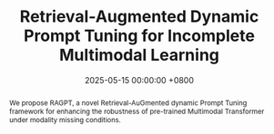 ---
title:          "Retrieval-Augmented Dynamic Prompt Tuning for Incomplete Multimodal Learning"
date:           2025-05-15 00:00:00 +0800
selected:       true
pub:            "The Association for the Advancement of Artificial Intelligence (AAAI)"
pub_last:       ' <span class="badge badge-pill badge-publication badge-danger">CCF-A</span> <span class="badge badge-pill badge-publication badge-primary">Full Paper</span>'
pub_date:       "2025"

abstract: >-
  We propose RAGPT, a novel Retrieval-AuGmented dynamic Prompt Tuning framework for enhancing the robustness of pre-trained Multimodal Transformer under modality missing conditions.
cover:          /assets/images/covers/aaai-ragpt.jpg
authors:
- Jian Lang*
- Zhangtao Cheng*
- Jin Xu
- Xovee Xu
- Yili Li
- Fan Zhou
links:
  Paper: /assets/papers/AAAI-2025-RAGPT.pdf
  Code: https://github.com/Jian-Lang/RAGPT
---